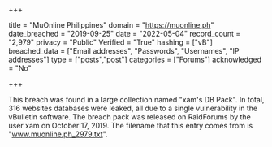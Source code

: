 +++

title = "MuOnline Philippines"
domain = "https://muonline.ph"
date_breached = "2019-09-25"
date = "2022-05-04"
record_count = "2,979"
privacy = "Public"
Verified = "True"
hashing = ["vB"]
breached_data = ["Email addresses", "Passwords", "Usernames", "IP addresses"]
type = ["posts","post"]
categories = ["Forums"]
acknowledged = "No"


+++


This breach was found in a large collection named "xam's DB Pack". In total, 316 websites databases were leaked, all due to a single vulnerability in the vBulletin software. The breach pack was released on RaidForums by the user xam on October 17, 2019. The filename that this entry comes from is "www.muonline.ph_2979.txt".

